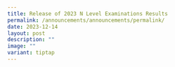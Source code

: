 ```yaml
---
title: Release of 2023 N Level Examinations Results
permalink: /announcements/announcements/permalink/
date: 2023-12-14
layout: post
description: ""
image: ""
variant: tiptap
---
```

